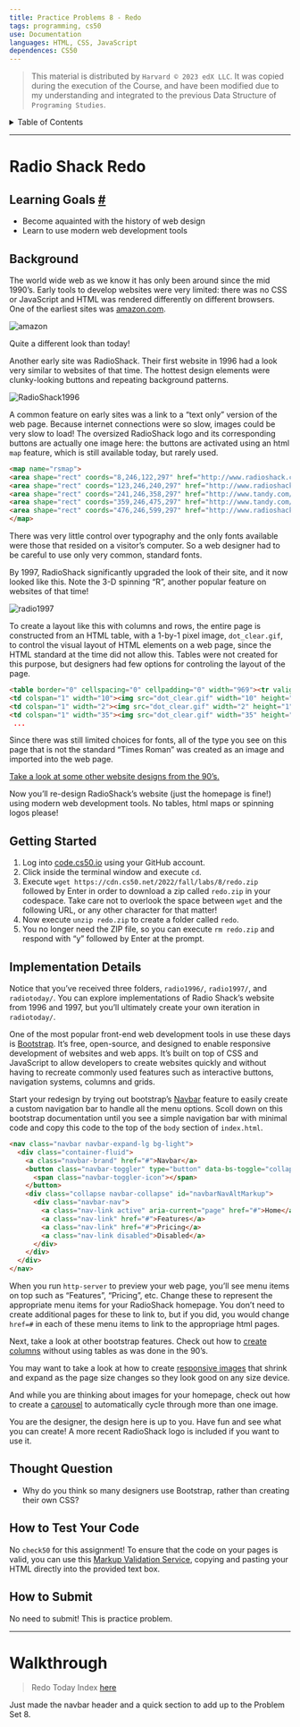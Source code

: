 ```yaml
---
title: Practice Problems 8 - Redo
tags: programming, cs50
use: Documentation
languages: HTML, CSS, JavaScript
dependences: CS50
---
```


> This material is distributed by `Harvard © 2023 edX LLC`. It was copied during the execution of the Course, and have been modified due to my understanding and integrated to the previous Data Structure of `Programing Studies`.

<details> <summary>Table of Contents</summary>

- [Radio Shack Redo](#radio-shack-redo)
  - [Learning Goals #](#learning-goals-)
  - [Background](#background)
  - [Getting Started](#getting-started)
  - [Implementation Details](#implementation-details)
  - [Thought Question](#thought-question)
  - [How to Test Your Code](#how-to-test-your-code)
  - [How to Submit](#how-to-submit)
- [Walkthrough](#walkthrough)

</details>

---

# Radio Shack Redo

## Learning Goals [#](https://cs50.harvard.edu/x/2023/problems/8/redo/#learning-goals)

-   Become aquainted with the history of web design
-   Learn to use modern web development tools

## Background

The world wide web as we know it has only been around since the mid 1990’s. Early tools to develop websites were very limited: there was no CSS or JavaScript and HTML was rendered differently on different browsers. One of the earliest sites was [amazon.com](https://amazon.com).

![amazon](https://cs50.harvard.edu/x/2023/problems/8/redo/amazon.png)

Quite a different look than today!

Another early site was RadioShack. Their first website in 1996 had a look very similar to websites of that time. The hottest design elements were clunky-looking buttons and repeating background patterns.

![RadioShack1996](https://cs50.harvard.edu/x/2023/problems/8/redo/radio1996.png)

A common feature on early sites was a link to a “text only” version of the web page. Because internet connections were so slow, images could be very slow to load! The oversized RadioShack logo and its corresponding buttons are actually one image here: the buttons are activated using an html `map` feature, which is still available today, but rarely used.

```html
<map name="rsmap">
<area shape="rect" coords="8,246,122,297" href="http://www.radioshack.com/rsstorelocator/rszip?1">
<area shape="rect" coords="123,246,240,297" href="http://www.radioshack.com/rsfuture.html">
<area shape="rect" coords="241,246,358,297" href="http://www.tandy.com/contacts/">
<area shape="rect" coords="359,246,475,297" href="http://www.tandy.com/press.html">
<area shape="rect" coords="476,246,599,297" href="http://www.radioshack.com/history/">
</map>
```

There was very little control over typography and the only fonts available were those that resided on a visitor’s computer. So a web designer had to be careful to use only very common, standard fonts.

By 1997, RadioShack significantly upgraded the look of their site, and it now looked like this. Note the 3-D spinning “R”, another popular feature on websites of that time!

![radio1997](https://cs50.harvard.edu/x/2023/problems/8/redo/spinningR.gif)

To create a layout like this with columns and rows, the entire page is constructed from an HTML table, with a 1-by-1 pixel image, `dot_clear.gif`, to control the visual layout of HTML elements on a web page, since the HTML standard at the time did not allow this. Tables were not created for this purpose, but designers had few options for controling the layout of the page.

```html
<table border="0" cellspacing="0" cellpadding="0" width="969"><tr valign="top" align="left">
<td colspan="1" width="10"><img src="dot_clear.gif" width="10" height="1" border="0"></td>
<td colspan="1" width="2"><img src="dot_clear.gif" width="2" height="1" border="0"></td>
<td colspan="1" width="35"><img src="dot_clear.gif" width="35" height="1" border="0"></td
 ...
```

Since there was still limited choices for fonts, all of the type you see on this page that is not the standard “Times Roman” was created as an image and imported into the web page.

[Take a look at some other website designs from the 90’s.](https://www.justinmind.com/blog/10-90s-websites-designs-you-wont-believe-existed/)

Now you’ll re-design RadioShack’s website (just the homepage is fine!) using modern web development tools. No tables, html maps or spinning logos please!

## Getting Started

1.  Log into [code.cs50.io](https://code.cs50.io/) using your GitHub account.
2.  Click inside the terminal window and execute `cd`.
3.  Execute `wget https://cdn.cs50.net/2022/fall/labs/8/redo.zip` followed by Enter in order to download a zip called `redo.zip` in your codespace. Take care not to overlook the space between `wget` and the following URL, or any other character for that matter!
4.  Now execute `unzip redo.zip` to create a folder called `redo`.
5.  You no longer need the ZIP file, so you can execute `rm redo.zip` and respond with “y” followed by Enter at the prompt.

## Implementation Details

Notice that you’ve received three folders, `radio1996/`, `radio1997/`, and `radiotoday/`. You can explore implementations of Radio Shack’s website from 1996 and 1997, but you’ll ultimately create your own iteration in `radiotoday/`.

One of the most popular front-end web development tools in use these days is [Bootstrap](https://getbootstrap.com/docs/). It’s free, open-source, and designed to enable responsive development of websites and web apps. It’s built on top of CSS and JavaScript to allow developers to create websites quickly and without having to recreate commonly used features such as interactive buttons, navigation systems, columns and grids.

Start your redesign by trying out bootstrap’s [Navbar](https://getbootstrap.com/docs/5.2/components/navbar/) feature to easily create a custom navigation bar to handle all the menu options. Scoll down on this bootstrap documentation until you see a simple navigation bar with minimal code and copy this code to the top of the `body` section of `index.html`.

```html
<nav class="navbar navbar-expand-lg bg-light">
  <div class="container-fluid">
    <a class="navbar-brand" href="#">Navbar</a>
    <button class="navbar-toggler" type="button" data-bs-toggle="collapse" data-bs-target="#navbarNavAltMarkup" aria-controls="navbarNavAltMarkup" aria-expanded="false" aria-label="Toggle navigation">
      <span class="navbar-toggler-icon"></span>
    </button>
    <div class="collapse navbar-collapse" id="navbarNavAltMarkup">
      <div class="navbar-nav">
        <a class="nav-link active" aria-current="page" href="#">Home</a>
        <a class="nav-link" href="#">Features</a>
        <a class="nav-link" href="#">Pricing</a>
        <a class="nav-link disabled">Disabled</a>
      </div>
    </div>
  </div>
</nav>
```

When you run `http-server` to preview your web page, you’ll see menu items on top such as “Features”, “Pricing”, etc. Change these to represent the appropriate menu items for your RadioShack homepage. You don’t need to create additional pages for these to link to, but if you did, you would change `href=#` in each of these menu items to link to the appropriage html pages.

Next, take a look at other bootstrap features. Check out how to [create columns](https://getbootstrap.com/docs/5.2/layout/columns/) without using tables as was done in the 90’s.

You may want to take a look at how to create [responsive images](https://getbootstrap.com/docs/5.2/content/images/) that shrink and expand as the page size changes so they look good on any size device.

And while you are thinking about images for your homepage, check out how to create a [carousel](https://getbootstrap.com/docs/5.2/components/carousel/) to automatically cycle through more than one image.

You are the designer, the design here is up to you. Have fun and see what you can create! A more recent RadioShack logo is included if you want to use it.

## Thought Question

-   Why do you think so many designers use Bootstrap, rather than creating their own CSS?

## How to Test Your Code

No `check50` for this assignment! To ensure that the code on your pages is valid, you can use this [Markup Validation Service](https://validator.w3.org/#validate_by_input), copying and pasting your HTML directly into the provided text box.

## How to Submit

No need to submit! This is practice problem.

---

# Walkthrough
> Redo Today Index [here](./src/redo/radiotoday/index.html)

Just made the navbar header and a quick section to add up to the Problem Set 8.
